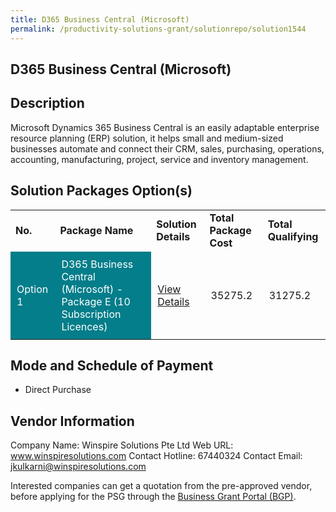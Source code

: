 ```yaml
---
title: D365 Business Central (Microsoft)
permalink: /productivity-solutions-grant/solutionrepo/solution1544
---
```


## D365 Business Central (Microsoft)

## Description

Microsoft Dynamics 365 Business Central is an easily adaptable enterprise resource planning (ERP) solution, it helps small and medium-sized businesses automate and connect their CRM, sales, purchasing, operations, accounting, manufacturing, project, service and inventory management.

## Solution Packages Option(s)

<table>
<tr>
<td><b>No.</b></td>
<td><b>Package Name</b></td>
<td><b>Solution Details</b></td>
<td><b>Total Package Cost</b></td>
<td><b>Total Qualifying</b></td>
</tr>
<tr>
<td style='padding: 10px; background-color: #037E8A; color: #FFFFFF;'>Option 1</td>
<td style='padding: 10px; background-color: #037E8A; color: #FFFFFF;'>D365 Business Central (Microsoft) - Package E (10 Subscription Licences)</td>
<td style='padding: 10px;'><a href='https://www.gobusiness.gov.sg/images/psg/Desensitised_Winspire_ERP_Annex 3_CR wef_26_August_2021_Part_5.pdf' target='_blank'>View Details</a></td>
<td style='padding: 10px;'>35275.2</td>
<td style='padding: 10px;'>31275.2</td>
</tr>
</table>

## Mode and Schedule of Payment

 - Direct Purchase

## Vendor Information

 Company Name: Winspire Solutions Pte Ltd
Web URL: www.winspiresolutions.com
Contact Hotline: 67440324
Contact Email: jkulkarni@winspiresolutions.com

Interested companies can get a quotation from the pre-approved vendor, before applying for the PSG through the <a href='https://www.businessgrants.gov.sg/'>Business Grant Portal (BGP)</a>.

<script src="/jquery/resize-tables.js"></script>
